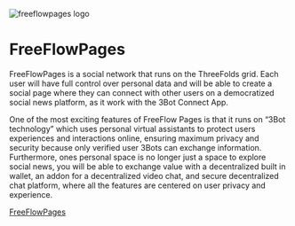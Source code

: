 ![freeflowpages logo](/ecosystem/img/ffp-logo.jpg)

# FreeFlowPages

FreeFlowPages is a social network that runs on the ThreeFolds grid. 
Each user will have full control over personal data and will be able to create a social page where they can connect with other users on a democratized social news platform, as it work with the 3Bot Connect App.

One of the most exciting features of FreeFlow Pages is that it runs on “3Bot technology” which uses personal virtual assistants to protect users experiences and interactions online, ensuring maximum privacy and security because only verified user 3Bots can exchange information. Furthermore, ones personal space is no longer just a space to explore social news, you will be able to exchange value with a decentralized built in wallet, an addon for a decentralized video chat, and secure decentralized chat platform, where all the features are centered on user privacy and experience. 

[FreeFlowPages](http://www.freeflowpages.com)